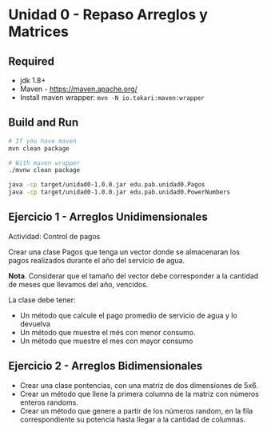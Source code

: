 # Unidad 0 - Repaso Arreglos y Matrices

## Required

* jdk 1.8+
* Maven - https://maven.apache.org/
* Install maven wrapper: `mvn -N io.takari:maven:wrapper`

## Build and Run

```sh
# If you have maven
mvn clean package 

# With maven wrapper
./mvnw clean package 

java -cp target/unidad0-1.0.0.jar edu.pab.unidad0.Pagos
java -cp target/unidad0-1.0.0.jar edu.pab.unidad0.PowerNumbers
```

## Ejercicio 1 - Arreglos Unidimensionales

Actividad: Control de pagos

Crear una clase Pagos que tenga un vector donde se almacenaran los pagos realizados durante el año del servicio de agua.

**Nota**. Considerar que el tamaño del vector debe corresponder a la cantidad de meses que llevamos del año, vencidos.

La clase debe tener:
* Un método que calcule el pago promedio de servicio de agua y lo devuelva
* Un método que muestre el més con menor consumo. 
* Un método que muestre el mes con mayor consumo

## Ejercicio 2 - Arreglos Bidimensionales
* Crear una clase pontencias, con una matriz de dos dimensiones de 5x6.
* Crear un método que llene la primera columna de la matriz con números enteros randoms.
* Crear un método que genere a partir de los números random, en la fila correspondiente su potencia hasta llegar a la cantidad de columnas.